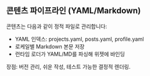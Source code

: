 ## 콘텐츠 파이프라인 (YAML/Markdown)

콘텐츠는 다음과 같이 정적 파일로 관리합니다:

- YAML 인덱스: projects.yaml, posts.yaml, profile.yaml
- 로케일별 Markdown 본문 저장
- 런타임 로더가 YAML/MD를 파싱해 위젯에 바인딩

장점: 버전 관리, 쉬운 작성, 테스트 가능한 결정적 렌더링.

